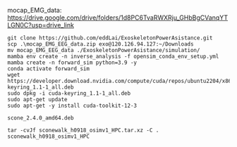 mocap_EMG_data: https://drive.google.com/drive/folders/1d8PC6TvaRWXRju_GHbBgCVanqYTLGN0C?usp=drive_link


```
git clone https://github.com/eddLai/ExoskeletonPowerAsistance.git
scp .\mocap_EMG_EEG_data.zip exo@120.126.94.127:~/Downloads
mv mocap_EMG_EEG_data ./ExoskeletonPowerAsistance/simulation/
mamba env create -n inverse_analysis -f opensim_conda_env_setup.yml
mamba create -n forward_sim python=3.9 -y
conda activate forward_sim
wget https://developer.download.nvidia.com/compute/cuda/repos/ubuntu2204/x86_64/cuda-keyring_1.1-1_all.deb
sudo dpkg -i cuda-keyring_1.1-1_all.deb
sudo apt-get update
sudo apt-get -y install cuda-toolkit-12-3

scone_2.4.0_amd64.deb
```

`tar -cvJf sconewalk_h0918_osimv1_HPC.tar.xz -C . sconewalk_h0918_osimv1_HPC`